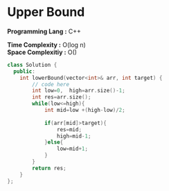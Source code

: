 # Upper Bound

**Programming Lang :** C++

**Time Complexity :** O(log n)  
**Space Complexitiy :** O()

```cpp
class Solution {
  public:
    int lowerBound(vector<int>& arr, int target) {
        // code here
        int low=0,  high=arr.size()-1;
        int res=arr.size();
        while(low<=high){
            int mid=low +(high-low)/2;
             
            if(arr[mid]>target){
                res=mid;
                high=mid-1;
            }else{
                low=mid+1;
            }
        }
        return res;
    }
};

```
